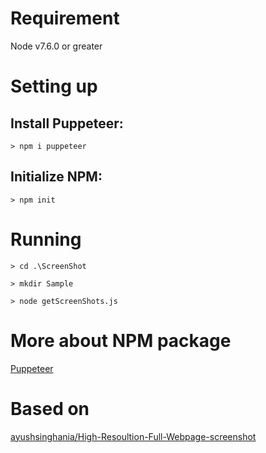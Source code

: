# Requirement
Node v7.6.0 or greater

# Setting up
## Install Puppeteer:
`> npm i puppeteer`

## Initialize NPM:
`> npm init`

# Running
`> cd .\ScreenShot` 

`> mkdir Sample`

`> node getScreenShots.js`

# More about NPM package
[Puppeteer](https://www.npmjs.com/package/puppeteer)

# Based on
[ayushsinghania/High-Resoultion-Full-Webpage-screenshot](https://github.com/ayushsinghania/High-Resoultion-Full-Webpage-screenshot)
